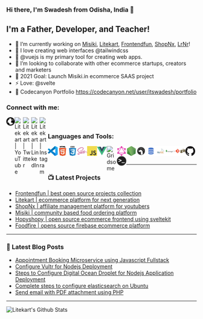### Hi there, I'm Swadesh from Odisha, India 👋

## I'm a Father, Developer, and Teacher!
- 🔭 I’m currently working on [Misiki](https://misiki.in/), [Litekart](https://www.litekart.in/), [Frontendfun](https://www.frontendfun.com), [ShopNx](https://shopnx.in), [LrNr](https://lrnr.in)!
- 🌱 I love creating web interfaces @tailwindcss 
- 🧰 @vuejs is my primary tool for creating web apps.
- 👯 I’m looking to collaborate with other ecommerce startups, creators and marketers
- 🥅 2021 Goal: Launch Misiki.in ecommerce SAAS project
- ⚡ Love: @svelte
- 🤖 Codecanyon Portfolio https://codecanyon.net/user/itswadesh/portfolio

### Connect with me:

[<img align="left" alt="litekart.in" width="22px" src="https://raw.githubusercontent.com/iconic/open-iconic/master/svg/globe.svg" />][website]
[<img align="left" alt="Litekart | YouTube" width="22px" src="https://cdn.jsdelivr.net/npm/simple-icons@v3/icons/youtube.svg" />][youtube]
[<img align="left" alt="Litekart | Twitter" width="22px" src="https://cdn.jsdelivr.net/npm/simple-icons@v3/icons/twitter.svg" />][twitter]
[<img align="left" alt="Litekart | LinkedIn" width="22px" src="https://cdn.jsdelivr.net/npm/simple-icons@v3/icons/linkedin.svg" />][linkedin]
[<img align="left" alt="Litekart | Instagram" width="22px" src="https://cdn.jsdelivr.net/npm/simple-icons@v3/icons/instagram.svg" />][instagram]

<br />

### Languages and Tools:

[<img align="left" alt="Visual Studio Code" width="26px" src="https://raw.githubusercontent.com/github/explore/80688e429a7d4ef2fca1e82350fe8e3517d3494d/topics/visual-studio-code/visual-studio-code.png" />][website]
[<img align="left" alt="HTML5" width="26px" src="https://raw.githubusercontent.com/github/explore/80688e429a7d4ef2fca1e82350fe8e3517d3494d/topics/html/html.png" />][website]
[<img align="left" alt="CSS3" width="26px" src="https://raw.githubusercontent.com/github/explore/80688e429a7d4ef2fca1e82350fe8e3517d3494d/topics/css/css.png" />][website]
[<img align="left" alt="Sass" width="26px" src="https://raw.githubusercontent.com/github/explore/80688e429a7d4ef2fca1e82350fe8e3517d3494d/topics/sass/sass.png" />][website]
[<img align="left" alt="JavaScript" width="26px" src="https://raw.githubusercontent.com/github/explore/80688e429a7d4ef2fca1e82350fe8e3517d3494d/topics/javascript/javascript.png" />][website]
[<img align="left" alt="Vue" width="26px" src="https://raw.githubusercontent.com/github/explore/80688e429a7d4ef2fca1e82350fe8e3517d3494d/topics/vue/vue.png" />][website]
[<img align="left" alt="Gridsome" width="26px" src="https://avatars2.githubusercontent.com/u/17981963?v=4" />][website]
[<img align="left" alt="GraphQL" width="26px" src="https://raw.githubusercontent.com/github/explore/80688e429a7d4ef2fca1e82350fe8e3517d3494d/topics/graphql/graphql.png" />][website]
[<img align="left" alt="Node.js" width="26px" src="https://raw.githubusercontent.com/github/explore/80688e429a7d4ef2fca1e82350fe8e3517d3494d/topics/nodejs/nodejs.png" />][website]
[<img align="left" alt="Deno" width="26px" src="https://raw.githubusercontent.com/github/explore/361e2821e2dea67711cde99c9c40ed357061cf27/topics/deno/deno.png" />][website]
[<img align="left" alt="SQL" width="26px" src="https://raw.githubusercontent.com/github/explore/80688e429a7d4ef2fca1e82350fe8e3517d3494d/topics/sql/sql.png" />][website]
[<img align="left" alt="MySQL" width="26px" src="https://raw.githubusercontent.com/github/explore/80688e429a7d4ef2fca1e82350fe8e3517d3494d/topics/mysql/mysql.png" />][website]
[<img align="left" alt="MongoDB" width="26px" src="https://raw.githubusercontent.com/github/explore/80688e429a7d4ef2fca1e82350fe8e3517d3494d/topics/mongodb/mongodb.png" />][website]
[<img align="left" alt="Git" width="26px" src="https://raw.githubusercontent.com/github/explore/80688e429a7d4ef2fca1e82350fe8e3517d3494d/topics/git/git.png" />][website]
[<img align="left" alt="GitHub" width="26px" src="https://raw.githubusercontent.com/github/explore/78df643247d429f6cc873026c0622819ad797942/topics/github/github.png" />][website]
[<img align="left" alt="HTML5" width="26px" src="https://raw.githubusercontent.com/github/explore/80688e429a7d4ef2fca1e82350fe8e3517d3494d/topics/terminal/terminal.png" />][website]

<br />
<br />

---

### 📺 Latest Projects
<!-- PROJECTS:START -->
- [Frontendfun | best open source projects collection](https://www.frontendfun.com/)
- [Litekart | ecommerce platform for next generation](https://www.litekart.in/)
- [ShopNx | affiliate management platform for youtubers](https://shopnx.in/)
- [Misiki | community based food ordering platform](https://www.misiki.in/)
- [Hopyshopy | open source ecommerce frontend using sveltekit](http://svelte-commerce.litekart.in/)
- [Foodfire | opens source firebase ecommerce platform](https://foodfire.info/)
<!-- PROJECTS:END -->

---

### 📕 Latest Blog Posts
<!-- BLOG-POST-LIST:START -->
- [Appointment Booking Microservice using Javascript Fullstack](https://www.angularcode.com/appointment-booking-microservice-using-javascript-fullstack/)
- [Configure Vultr for Nodejs Deployment](https://www.angularcode.com/configure-vultr-for-nodejs-deployment/)
- [Steps to Configure Digital Ocean Droplet for Nodejs Application Deployment](https://www.angularcode.com/steps-to-configure-digital-ocean-droplet-for-nodejs-application-deployment/)
- [Complete steps to configure elasticsearch on Ubuntu](https://www.angularcode.com/complete-steps-to-configure-elasticsearch-on-ubuntu/)
- [Send email with PDF attachment using PHP](https://www.angularcode.com/send-email-with-pdf-attachment-using-php/)
<!-- BLOG-POST-LIST:END -->

---

<img align="left" alt="Litekart's Github Stats" src="https://github-readme-stats.vercel.app/api?username=itswadesh&show_icons=true&hide_border=true" />

[website]: https://www.litekart.in
[facebook]: https://www.facebook.com/codenx2
[twitter]: https://twitter.com/itswadesh
[youtube]: https://youtube.com/codenx2
[instagram]: https://instagram.com/litekart
[linkedin]: https://linkedin.com/in/itswadesh
